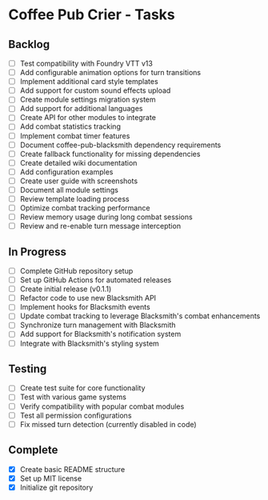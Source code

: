 # Coffee Pub Crier - Tasks

## Backlog
- [ ] Test compatibility with Foundry VTT v13
- [ ] Add configurable animation options for turn transitions
- [ ] Implement additional card style templates
- [ ] Add support for custom sound effects upload
- [ ] Create module settings migration system
- [ ] Add support for additional languages
- [ ] Create API for other modules to integrate
- [ ] Add combat statistics tracking
- [ ] Implement combat timer features
- [ ] Document coffee-pub-blacksmith dependency requirements
- [ ] Create fallback functionality for missing dependencies
- [ ] Create detailed wiki documentation
- [ ] Add configuration examples
- [ ] Create user guide with screenshots
- [ ] Document all module settings
- [ ] Review template loading process
- [ ] Optimize combat tracking performance
- [ ] Review memory usage during long combat sessions
- [ ] Review and re-enable turn message interception

## In Progress
- [ ] Complete GitHub repository setup
- [ ] Set up GitHub Actions for automated releases
- [ ] Create initial release (v0.1.1)
- [ ] Refactor code to use new Blacksmith API
- [ ] Implement hooks for Blacksmith events
- [ ] Update combat tracking to leverage Blacksmith's combat enhancements
- [ ] Synchronize turn management with Blacksmith
- [ ] Add support for Blacksmith's notification system
- [ ] Integrate with Blacksmith's styling system

## Testing
- [ ] Create test suite for core functionality
- [ ] Test with various game systems
- [ ] Verify compatibility with popular combat modules
- [ ] Test all permission configurations
- [ ] Fix missed turn detection (currently disabled in code)

## Complete
- [x] Create basic README structure
- [x] Set up MIT license
- [x] Initialize git repository 